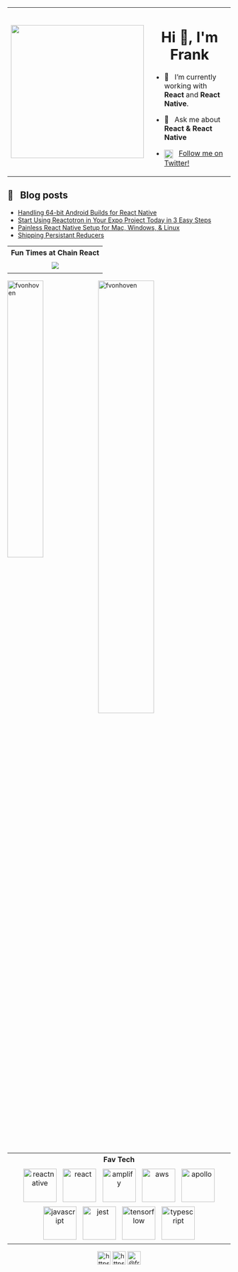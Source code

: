 <table>
<tr>
  <td><img src="https://user-images.githubusercontent.com/10098988/101992167-d0186800-3c76-11eb-92cf-472a53e397d0.png" align="left" width="300" /></td>
  <td>

<h1 align="center">Hi 👋, I'm Frank</h1>
<!-- <h3 align="center">a mad scientist in training.</h3> -->

<!-- <p align="center"> <img src="https://komarev.com/ghpvc/?username=fvonhoven&color=blue" alt="fvonhoven"/> </p> -->

- 🔭 &nbsp; I’m currently working with **React** and **React Native**.

- 💬 &nbsp; Ask me about **React & React Native**
- <img align="center" src="https://www.vectorlogo.zone/logos/twitter/twitter-icon.svg" alt="https://twitter.com/infinite_frank" height="20" width="20" /> &nbsp; <a href="https://twitter.com/infinite_frank" target="_blank">Follow me on Twitter!</a>

</td>
  </tr>
</table>

## 📜 &nbsp; Blog posts

<!-- BLOG-POST-LIST:START -->

- [Handling 64-bit Android Builds for React Native](https://shift.infinite.red/handling-64-bit-android-builds-for-react-native-2fcd7a2e5c14)
- [Start Using Reactotron in Your Expo Project Today in 3 Easy Steps](https://shift.infinite.red/start-using-reactotron-in-your-expo-project-today-in-3-easy-steps-a03d11032a7a)
- [Painless React Native Setup for Mac, Windows, & Linux](https://shift.infinite.red/painless-react-native-setup-for-mac-windows-linux-956c23d2abf9)
- [Shipping Persistant Reducers](https://shift.infinite.red/shipping-persistant-reducers-7341691232b1)
<!-- BLOG-POST-LIST:END -->

<table>
  <tr>
    <th>Fun Times at Chain React</th>
  </tr>
  <tr>
    <td align="center">
        <img style="padding: 5px;" src="https://user-images.githubusercontent.com/10098988/101992092-5da78800-3c76-11eb-975a-f76eca07593f.png"/> 
    </td>
  </tr>
</table>

<p><img align="left" style="max-width: 40%" width="40%" src="https://github-readme-stats.vercel.app/api/top-langs/?username=fvonhoven&layout=compact&hide=html" alt="fvonhoven" /></p>

<p><img align="center" style="max-width: 50%" width="50%" src="https://github-readme-stats.vercel.app/api?username=fvonhoven&show_icons=true" alt="fvonhoven" /></p>

<table>
  <tr>
    <th>Fav Tech</th>
  </tr>
  <tr>
    <td align="center">
        <img style="padding: 5px;" src="https://reactnative.dev/img/header_logo.svg" alt="reactnative" width="75" height="75"/> 
        <img style="padding: 5px;" src="https://devicons.github.io/devicon/devicon.git/icons/react/react-original-wordmark.svg" alt="react" width="75" height="75"/> 
        <img style="padding: 5px;" src="https://docs.amplify.aws/assets/logo-dark.svg" alt="amplify" width="75" height="75"/> 
        <img style="padding: 5px;" src="https://devicons.github.io/devicon/devicon.git/icons/amazonwebservices/amazonwebservices-original-wordmark.svg" alt="aws" width="75" height="75"/> 
        <img style="padding: 5px;" src="https://www.vectorlogo.zone/logos/apollographql/apollographql-icon.svg" alt="apollo" width="75" height="75"/> 
        <img style="padding: 5px;" src="https://devicons.github.io/devicon/devicon.git/icons/javascript/javascript-original.svg" alt="javascript" width="75" height="75"/> 
        <img style="padding: 5px;" src="https://www.vectorlogo.zone/logos/jestjsio/jestjsio-icon.svg" alt="jest" width="75" height="75"/> 
        <img style="padding: 5px;" src="https://www.vectorlogo.zone/logos/tensorflow/tensorflow-icon.svg" alt="tensorflow" width="75" height="75"/> 
        <img style="padding: 5px;" src="https://devicons.github.io/devicon/devicon.git/icons/typescript/typescript-original.svg" alt="typescript" width="75" height="75"/>
    </td>
  </tr>
</table>

<p align="center">
<a href="https://twitter.com/infinite_frank" target="blank"><img align="center" src="https://www.vectorlogo.zone/logos/twitter/twitter-icon.svg" alt="https://twitter.com/infinite_frank" height="30" width="30" /></a>
<a href="https://www.linkedin.com/in/frank-von-hoven-iii-a24a3281/" target="blank"><img align="center" src="https://cdn.jsdelivr.net/npm/simple-icons@3.0.1/icons/linkedin.svg" alt="https://www.linkedin.com/in/frank-von-hoven-iii-a24a3281/" height="30" width="30" /></a>
<a href="https://medium.com/@frankvonhoven" target="blank"><img align="center" src="https://cdn.jsdelivr.net/npm/simple-icons@3.0.1/icons/medium.svg" alt="@frankvonhoven" height="30" width="30" /></a>
</p>
